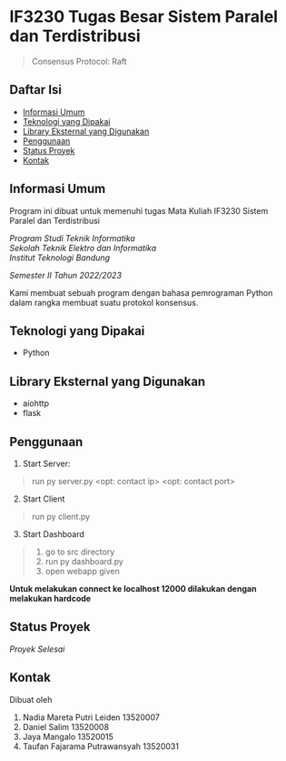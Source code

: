# IF3230 Tugas Besar Sistem Paralel dan Terdistribusi
> Consensus Protocol: Raft

## Daftar Isi
* [Informasi Umum](#informasi-umum)
* [Teknologi yang Dipakai](#teknologi-yang-dipakai)
* [Library Eksternal yang Digunakan](#library-eksternal-yang-digunakan)
* [Penggunaan](#penggunaan)
* [Status Proyek](#status-proyek)
* [Kontak](#kontak)

## Informasi Umum
Program ini dibuat untuk memenuhi tugas Mata Kuliah IF3230 Sistem Paralel dan Terdistribusi 

*Program Studi Teknik Informatika* <br />
*Sekolah Teknik Elektro dan Informatika* <br />
*Institut Teknologi Bandung* <br />

*Semester II Tahun 2022/2023*

Kami membuat sebuah program dengan bahasa pemrograman Python dalam rangka membuat suatu protokol konsensus.

## Teknologi yang Dipakai
- Python

## Library Eksternal yang Digunakan
- aiohttp
- flask

## Penggunaan
1. Start Server:
> run py server.py <ip> <port> <opt: contact ip> <opt: contact port>

2. Start Client
> run py client.py <contact ip> <contact port>

3. Start Dashboard
>1. go to src directory
>2. run py dashboard.py 
>3. open webapp given

**Untuk melakukan connect ke localhost 12000 dilakukan dengan melakukan hardcode**

## Status Proyek
_Proyek Selesai_


## Kontak
Dibuat oleh
1. Nadia Mareta Putri Leiden		13520007
2. Daniel Salim		     		      13520008
3. Jaya Mangalo         	 		  13520015
4. Taufan Fajarama Putrawansyah 13520031
